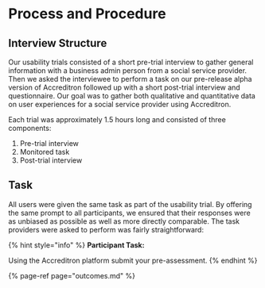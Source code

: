 # Process and Procedure

## Interview Structure

Our usability trials consisted of a short pre-trial interview to gather general information with a business admin person from a social service provider. Then we asked the interviewee to perform a task on our pre-release alpha version of Accreditron followed up with a short post-trial interview and questionnaire. Our goal was to gather both qualitative and quantitative data on user experiences for a social service provider using Accreditron.  
  
Each trial was approximately 1.5 hours long and consisted of three components:

1. Pre-trial interview
2. Monitored task
3. Post-trial interview

## Task

All users were given the same task as part of the usability trial. By offering the same prompt to all participants, we ensured that their responses were as unbiased as possible as well as more directly comparable. The task providers were asked to perform was fairly straightforward:

{% hint style="info" %}
**Participant Task:**

Using the Accreditron platform submit your pre-assessment.
{% endhint %}



{% page-ref page="outcomes.md" %}



